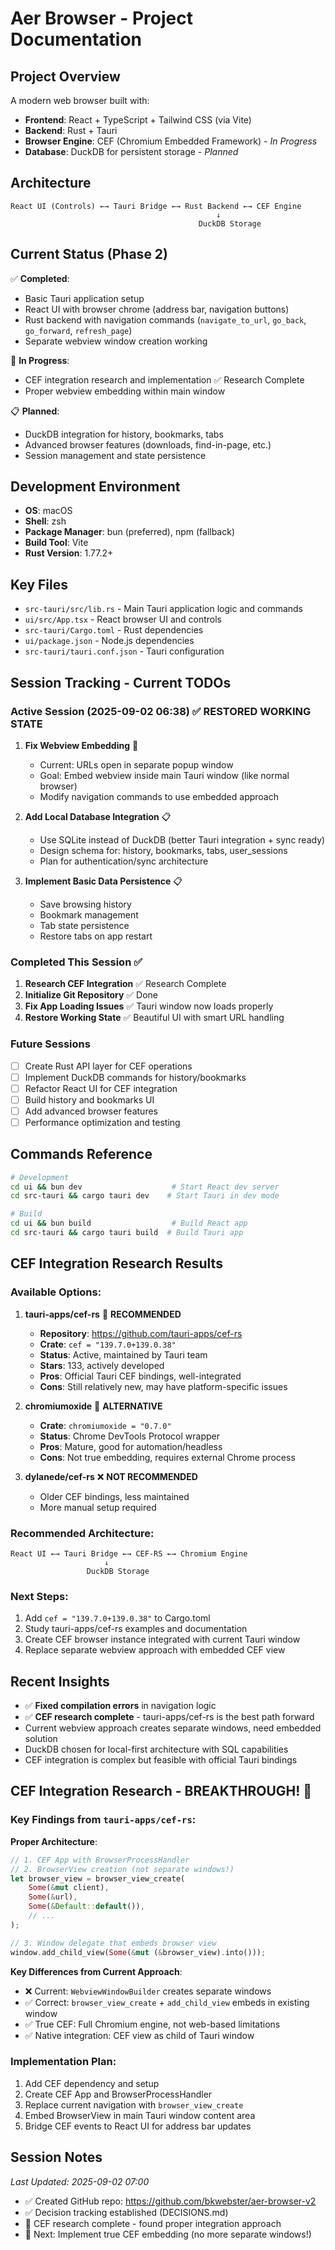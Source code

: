# Aer Browser - Project Documentation

## Project Overview
A modern web browser built with:
- **Frontend**: React + TypeScript + Tailwind CSS (via Vite)
- **Backend**: Rust + Tauri
- **Browser Engine**: CEF (Chromium Embedded Framework) - *In Progress*
- **Database**: DuckDB for persistent storage - *Planned*

## Architecture
```
React UI (Controls) ←→ Tauri Bridge ←→ Rust Backend ←→ CEF Engine
                                              ↓
                                          DuckDB Storage
```

## Current Status (Phase 2)
✅ **Completed**:
- Basic Tauri application setup
- React UI with browser chrome (address bar, navigation buttons)
- Rust backend with navigation commands (`navigate_to_url`, `go_back`, `go_forward`, `refresh_page`)
- Separate webview window creation working

🔄 **In Progress**:
- CEF integration research and implementation ✅ Research Complete
- Proper webview embedding within main window

📋 **Planned**:
- DuckDB integration for history, bookmarks, tabs
- Advanced browser features (downloads, find-in-page, etc.)
- Session management and state persistence

## Development Environment
- **OS**: macOS
- **Shell**: zsh
- **Package Manager**: bun (preferred), npm (fallback)
- **Build Tool**: Vite
- **Rust Version**: 1.77.2+

## Key Files
- `src-tauri/src/lib.rs` - Main Tauri application logic and commands
- `ui/src/App.tsx` - React browser UI and controls
- `src-tauri/Cargo.toml` - Rust dependencies
- `ui/package.json` - Node.js dependencies
- `src-tauri/tauri.conf.json` - Tauri configuration

## Session Tracking - Current TODOs

### Active Session (2025-09-02 06:38) ✅ RESTORED WORKING STATE
1. **Fix Webview Embedding** 🔄
   - Current: URLs open in separate popup window
   - Goal: Embed webview inside main Tauri window (like normal browser)
   - Modify navigation commands to use embedded approach

2. **Add Local Database Integration** 📋
   - Use SQLite instead of DuckDB (better Tauri integration + sync ready)
   - Design schema for: history, bookmarks, tabs, user_sessions
   - Plan for authentication/sync architecture

3. **Implement Basic Data Persistence** 📋
   - Save browsing history
   - Bookmark management
   - Tab state persistence
   - Restore tabs on app restart

### Completed This Session ✅
1. **Research CEF Integration** ✅ Research Complete
2. **Initialize Git Repository** ✅ Done
3. **Fix App Loading Issues** ✅ Tauri window now loads properly
4. **Restore Working State** ✅ Beautiful UI with smart URL handling

### Future Sessions
- [ ] Create Rust API layer for CEF operations
- [ ] Implement DuckDB commands for history/bookmarks
- [ ] Refactor React UI for CEF integration
- [ ] Build history and bookmarks UI
- [ ] Add advanced browser features
- [ ] Performance optimization and testing

## Commands Reference
```bash
# Development
cd ui && bun dev                    # Start React dev server
cd src-tauri && cargo tauri dev    # Start Tauri in dev mode

# Build
cd ui && bun build                  # Build React app
cd src-tauri && cargo tauri build  # Build Tauri app
```

## CEF Integration Research Results

### Available Options:

1. **tauri-apps/cef-rs** 🌟 **RECOMMENDED**
   - **Repository**: https://github.com/tauri-apps/cef-rs
   - **Crate**: `cef = "139.7.0+139.0.38"`
   - **Status**: Active, maintained by Tauri team
   - **Stars**: 133, actively developed
   - **Pros**: Official Tauri CEF bindings, well-integrated
   - **Cons**: Still relatively new, may have platform-specific issues

2. **chromiumoxide** 🤔 **ALTERNATIVE**
   - **Crate**: `chromiumoxide = "0.7.0"`
   - **Status**: Chrome DevTools Protocol wrapper
   - **Pros**: Mature, good for automation/headless
   - **Cons**: Not true embedding, requires external Chrome process

3. **dylanede/cef-rs** ❌ **NOT RECOMMENDED**
   - Older CEF bindings, less maintained
   - More manual setup required

### Recommended Architecture:
```
React UI ←→ Tauri Bridge ←→ CEF-RS ←→ Chromium Engine
                     ↓
                 DuckDB Storage
```

### Next Steps:
1. Add `cef = "139.7.0+139.0.38"` to Cargo.toml
2. Study tauri-apps/cef-rs examples and documentation
3. Create CEF browser instance integrated with current Tauri window
4. Replace separate webview approach with embedded CEF view

## Recent Insights
- ✅ **Fixed compilation errors** in navigation logic
- ✅ **CEF research complete** - tauri-apps/cef-rs is the best path forward
- Current webview approach creates separate windows, need embedded solution
- DuckDB chosen for local-first architecture with SQL capabilities
- CEF integration is complex but feasible with official Tauri bindings

## CEF Integration Research - BREAKTHROUGH! 🎯

### Key Findings from `tauri-apps/cef-rs`:

**Proper Architecture**:
```rust
// 1. CEF App with BrowserProcessHandler
// 2. BrowserView creation (not separate windows!)
let browser_view = browser_view_create(
    Some(&mut client),
    Some(&url),
    Some(&Default::default()),
    // ...
);

// 3. Window delegate that embeds browser view
window.add_child_view(Some(&mut (&browser_view).into()));
```

**Key Differences from Current Approach**:
- ❌ Current: `WebviewWindowBuilder` creates separate windows
- ✅ Correct: `browser_view_create` + `add_child_view` embeds in existing window
- ✅ True CEF: Full Chromium engine, not web-based limitations
- ✅ Native integration: CEF view as child of Tauri window

### Implementation Plan:
1. Add CEF dependency and setup
2. Create CEF App and BrowserProcessHandler
3. Replace current navigation with `browser_view_create`
4. Embed BrowserView in main Tauri window content area
5. Bridge CEF events to React UI for address bar updates

## Session Notes
*Last Updated: 2025-09-02 07:00*
- ✅ Created GitHub repo: https://github.com/bkwebster/aer-browser-v2
- ✅ Decision tracking established (DECISIONS.md)
- 🔄 CEF research complete - found proper integration approach
- 🎯 Next: Implement true CEF embedding (no more separate windows!)
